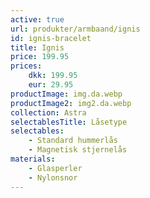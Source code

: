 ```yaml
---
active: true
url: produkter/armbaand/ignis
id: ignis-bracelet
title: Ignis
price: 199.95
prices:
    dkk: 199.95
    eur: 29.95
productImage: img.da.webp
productImage2: img2.da.webp
collection: Astra
selectablesTitle: Låsetype
selectables:
    - Standard hummerlås
    - Magnetisk stjernelås
materials:
    - Glasperler
    - Nylonsnor
---
```


